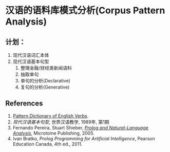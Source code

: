# 汉语的语料库模式分析(Corpus Pattern Analysis)

## 计划：
1. 现代汉语词汇本体
1. 现代汉语基本句型
   1. 整理金融/财经类新闻语料
   1. 抽取单句
   1. 单句的分析(Declarative)
   1. 复句的分析(Generative)

##  References
1. [Pattern Dictionary of English Verbs](http://www.pdev.org.uk/).
1. _现代汉语基本句型_, 世界汉语教学, 1989年, 第1期
1. Fernando Pereira, Stuart Shieber, _[Prolog and Natural-Language Analysis](http://www.mtome.com/Publications/PNLA/pnla.html)_, Microtome Publishing, 2005.
1. Ivan Bratko, _Prolog Programming for Artificial Intelligence_, Pearson Education Canada, 4th ed., 2011.
